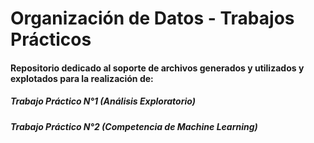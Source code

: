 # Organización de Datos - Trabajos Prácticos

#### Repositorio dedicado al soporte de archivos generados y utilizados y explotados para la realización de:

##### Trabajo Práctico N°1 (Análisis Exploratorio)
##### Trabajo Práctico N°2 (Competencia de Machine Learning)

